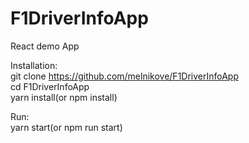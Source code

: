 # F1DriverInfoApp
React demo App

Installation:<br>
git clone https://github.com/melnikove/F1DriverInfoApp<br>
cd F1DriverInfoApp<br>
yarn install(or npm install)<br>

Run:<br>
yarn start(or npm run start)
